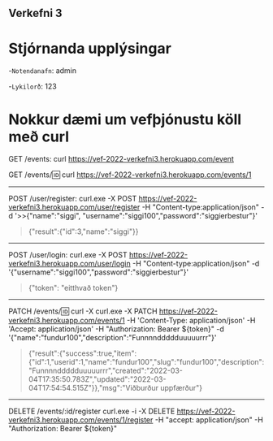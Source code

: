 ## Verkefni 3

# Stjórnanda upplýsingar

-`Notendanafn`: admin

-`Lykilorð`: 123

# Nokkur dæmi um vefþjónustu köll með curl

GET /events: curl https://vef-2022-verkefni3.herokuapp.com/event

GET /events/:id: curl https://vef-2022-verkefni3.herokuapp.com/events/1

---

POST /user/register: curl.exe -X POST https://vef-2022-verkefni3.herokuapp.com/user/register -H "Content-type:application/json" -d '>>{\"name\":\"siggi\", \"username\":\"siggi100\",\"password\":\"siggierbestur\"}'

> {"result":{"id":3,"name":"siggi"}}

---

POST /user/login: curl.exe -X POST https://vef-2022-verkefni3.herokuapp.com/user/login -H "Content-type:application/json" -d '{\"username\":\"siggi100\",\"password\":\"siggierbestur\"}'

> {"token": "eitthvað token"}

---

PATCH /events/:id: curl -X curl.exe -X PATCH https://vef-2022-verkefni3.herokuapp.com/events/1 -H 'Content-Type: application/json' -H 'Accept: application/json' -H "Authorization: Bearer ${token}" -d '{\"name\":\"fundur100\",\"description\":\"Funnnnddddduuuuurrr\"}'

> {"result":{"success":true,"item":{"id":1,"userid":1,"name":"fundur100","slug":"fundur100","description":"Funnnnddddduuuuurrr","created":"2022-03-04T17:35:50.783Z","updated":"2022-03-04T17:54:54.515Z"}},"msg":"Viðburður uppfærður"}

---

DELETE /events/:id/register curl.exe -i -X DELETE https://vef-2022-verkefni3.herokuapp.com/events/1/register -H "accept: application/json" -H "Authorization: Bearer ${token}"
